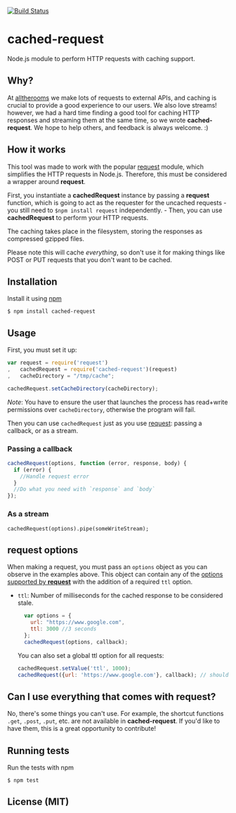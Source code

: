[![Build Status](https://travis-ci.org/alltherooms/cached-request.svg?branch=master)](https://travis-ci.org/alltherooms/cached-request)

# cached-request
Node.js module to perform HTTP requests with caching support.

## Why?
At [alltherooms](http://alltherooms.com/) we make lots of requests to external APIs, and caching is crucial to provide a good experience to our users. We also love streams! however, we had a hard time finding a good tool for caching HTTP responses and streaming them at the same time, so we wrote **cached-request**. We hope to help others, and feedback is always welcome. :)

## How it works
This tool was made to work with the popular [request](https://github.com/request/request) module, which simplifies the HTTP requests in Node.js. Therefore, this must be considered a wrapper around **request**.

First, you instantiate a **cachedRequest** instance by passing a **request** function, which is going to act as the requester for the uncached requests - you still need to `$npm install request` independently. - Then, you can use **cachedRequest** to perform your HTTP requests.

The caching takes place in the filesystem, storing the responses as compressed gzipped files.

Please note this will cache *everything*, so don't use it for making things like POST or PUT requests that you don't want to be cached.

## Installation
Install it using [npm](https://www.npmjs.com/)
```
$ npm install cached-request
```

## Usage
First, you must set it up:
```javascript
var request = require('request')
,   cachedRequest = require('cached-request')(request)
,   cacheDirectory = "/tmp/cache";

cachedRequest.setCacheDirectory(cacheDirectory);
```
_Note_: You have to ensure the user that launches the process has read+write permissions over `cacheDirectory`, otherwise the program will fail.

Then you can use `cachedRequest` just as you use [request](https://github.com/request/request): passing a callback, or as a stream.

### Passing a callback
```javascript
cachedRequest(options, function (error, response, body) {
  if (error) {
    //Handle request error
  }
  //Do what you need with `response` and `body`
});
```

### As a stream
```
cachedRequest(options).pipe(someWriteStream);
```

## request options
When making a request, you must pass an `options` object as you can observe in the examples above. This object can contain any of the [options supported by **request**](https://github.com/request/request#requestoptions-callback) with the addition of a required `ttl` option.

- `ttl`: Number of milliseconds for the cached response to be considered stale.

    ```javascript
      var options = {
        url: "https://www.google.com",
        ttl: 3000 //3 seconds
      };
      cachedRequest(options, callback);
    ```

    You can also set a global ttl option for all requests:

    ```javascript
    cachedRequest.setValue('ttl', 1000);
    cachedRequest({url: 'https://www.google.com'}, callback); // should benefit from the cache if previously cached
    ```

## Can I use everything that comes with **request**?
No, there's some things you can't use. For example, the shortcut functions `.get`, `.post`, `.put`, etc. are not available in **cached-request**. If you'd like to have them, this is a great opportunity to contribute!

## Running tests
Run the tests with npm
```
$ npm test
```

## License (MIT)

